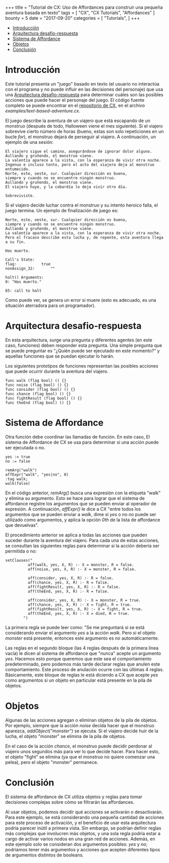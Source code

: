 +++
title = "Tutorial de CX: Uso de Affordances para construir una pequeña aventura basada en texto"
tags = [
    "CX",
    "CX Tutorials",
    "Affordances"
]
bounty = 5
date = "2017-09-20"
categories = [
    "Tutorials",
]
+++

<!-- MarkdownTOC autolink="true" bracket="round" depth="2" -->

- [Introducción](#introducción)
- [Arquitectura desafio-respuesta](#arquitectura-desafio-respuesta)
- [Sistema de Affordance](#sistema-de-affordance)
- [Objetos](#objetos)
- [Conclusión](#conclusión)

<!-- /MarkdownTOC -->

# Introducción

Este tutorial presenta un "juego" basado en texto 
(el usuario no interactúa con el programa y no puede 
influir en las decisiones del personaje) que usa una 
[Arquitectura desafio-respuesta](#arquitectura-desafio-respuesta) para determinar cuáles 
son las posibles acciones que puede hacer el personaje 
del juego. El código fuente completo se puede encontrar 
en el [repositorio de CX](https://github.com/skycoin/cx), en el archivo *examples/text-based-adventure.cx*.

El juego describe la aventura de un viajero que está 
escapando de un monstruo (después de todo, Halloween viene el mes siguiente). 
Si el viajero sobrevive cierto número de horas 
(bueno, estas son solo repeticiones en un bucle *for*), 
el monstruo dejará de perseguir al viajero. A continuación, 
un ejemplo de una sesión:

```
El viajero sigue el camino, asegurándose de ignorar dolor alguno.
Aullando y gruñendo, el monstruo viene.
La valentía aparece a la vista, con la esperanza de vivir otra noche.
Ingenuo e incluso tonto, pero el acto del viajero deja al monstruo entumecido.
Norte, este, oeste, sur. Cualquier dirección es buena,
siempre y cuando no se encuentre ningún monstruo.
Aullando y gruñendo, el monstruo viene.
El viajero huye, y la cobardía lo deja vivir otro día.

Sobreviviste.
```

Si el viajero decide luchar contra el monstruo y su intento heroico
falla, el juego termina. Un ejemplo de finalización de juego es:

```
Norte, este, oeste, sur. Cualquier dirección es buena,
siempre y cuando no se encuentre ningún monstruo.
Aullando y gruñendo, el monstruo viene.
La valentía aparece a la vista, con la esperanza de vivir otra noche.
Pero el fracaso describe esta lucha y, de repente, esta aventura llega a su fin.

Has muerto.

Call's State:
flag:			true
nonAssign_32:		""

halt() Arguments:
0: "Has muerto."

65: call to halt
```

Como puede ver, se genera un error si muere (esto es adecuado, 
es una situación aterradora para un programador).

# Arquitectura desafio-respuesta

En esta arquitectura, surge una pregunta y diferentes agentes (en 
este caso, funciones) deben responder esta pregunta. Una simple pregunta 
que se puede preguntar es "¿Quién puede ser ejecutado en este momento?" y aquellas 
funciones que se puedan ejecutar lo harán.

Los siguientes prototipos de funciones representan las posibles acciones que
puede ocurrir durante la aventura del viajero.

```
func walk (flag bool) () {}
func noise (flag bool) () {}
func consider (flag bool) () {}
func chance (flag bool) () {}
func fightResult (flag bool) () {}
func theEnd (flag bool) () {}
```

# Sistema de Affordance

Otra función debe coordinar las llamadas de función. En este caso,
El sistema de Affordance de CX se usa para determinar si una acción 
puede ser ejecutada o no.

```
yes := true
no := false

remArg("walk")
affExpr("walk", "yes|no", 0)
:tag walk;
walk(false)
```

En el código anterior, *remArg()* busca una expresión con la etiqueta "walk" 
y elimina su argumento. Esto se hace para lograr que
el sistema de affordance registre los argumentos que se pueden enviar al
operador de expresión. A continuación, *affExpr()* le dice a CX "entre todos los
argumentos que se pueden enviar a *walk*, dime si *yes* o no *no* puede
ser utilizado como argumentos, y aplica la opción *0th* de la lista de affordance 
que devuelvas".

El procedimiento anterior se aplica a todas las acciones que pueden suceder
durante la aventura del viajero. Para cada una de estas acciones, se consultan 
las siguientes reglas para determinar si la acción debería ser
permitida o no:

```
setClauses("
          aff(walk, yes, X, R) :- X = monster, R = false.
          aff(noise, yes, X, R) :- X = monster, R = false.

          aff(consider, yes, X, R) :- R = false.
          aff(chance, yes, X, R) :- R = false.
          aff(fightResult, yes, X, R) :- R = false.
          aff(theEnd, yes, X, R) :- R = false.

          aff(consider, yes, X, R) :- X = monster, R = true.
          aff(chance, yes, X, R) :- X = fight, R = true.
          aff(fightResult, yes, X, R) :- X = fight, R = true.
          aff(theEnd, yes, X, R) :- X = died, R = true.
        ")
```

La primera regla se puede leer como: "Se me preguntará si se está considerando
enviar el argumento *yes* a la acción *walk*. Pero si el objeto
*monster* está presente, entonces este argumento es *no* automáticamente.

Las reglas en el segundo bloque (las 4 reglas después de la primera línea vacía) 
le dicen al sistema de affordance que "nunca" acepte un argumento *yes*. Hacemos 
esto porque queremos que este sea el comportamiento predeterminado, pero podemos 
más tarde declarar reglas que anulen este comportamiento. Este proceso de anulación 
ocurre con las últimas 4 reglas. Básicamente, este bloque de reglas
le está diciendo a CX que acepte *yes* como argumentos si un objeto en particular está
presente en la pila de objetos.

# Objetos

Algunas de las acciones agregan o eliminan objetos de la pila de objetos. Por
ejemplo, siempre que la acción *noise* decida hacer que el monstruo
aparezca, *addObject("monster")* se ejecuta. Si el viajero decide
huir de la lucha, el objeto "monster" se elimina de la pila de objetos.

En el caso de la acción *chance*, el monstruo puede decidir
perdonar al viajero unos segundos más para ver lo que decide hacer. 
Para hacer esto, el objeto "fight" se elimina (ya que el monstruo no quiere comenzar una pelea), 
pero el objeto "monster" permanece.

# Conclusión

El sistema de affordance de CX utiliza objetos y 
reglas para tomar decisiones complejas sobre cómo se filtrarán las affordances.

Al usar objetos, podemos decidir qué acciones se activarán o desactivarán. 
Para este ejemplo, se está considerando una pequeña cantidad de acciones 
para este proceso de activación, y el beneficio de usar esta arquitectura 
podría parecer inútil a primera vista. Sin embargo, se podrían definir 
reglas más complejas que involucren más objetos, y una sola regla podría 
estar a cargo de activar varios nodos en una gran red de acciones. Además, 
en este ejemplo solo se consideran dos argumentos posibles: *yes* y *no*; podríamos 
tener más argumentos y acciones que acepten diferentes tipos de argumentos 
distintos de booleans.
